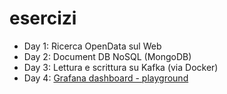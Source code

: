 # esercizi

+ Day 1: Ricerca OpenData sul Web
+ Day 2: Document DB NoSQL (MongoDB)
+ Day 3: Lettura e scrittura su Kafka (via Docker)
+ Day 4: [Grafana dashboard - playground](https://play.grafana.org/)